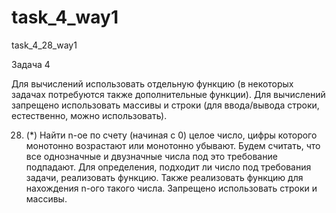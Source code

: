 # task_4_way1
task_4_28_way1

Задача 4

Для вычислений использовать отдельную функцию (в некоторых задачах потребуются также дополнительные функции). Для вычислений запрещено использовать массивы и строки (для ввода/вывода строки, естественно, можно использовать).

28. (*) Найти n-ое по счету (начиная с 0) целое число, цифры которого монотонно возрастают или монотонно убывают. Будем считать, что все однозначные и двузначные числа под это требование подпадают. Для определения, подходит ли число под требования задачи, реализовать функцию. Также реализовать функцию для нахождения n-ого такого числа. Запрещено использовать строки и массивы.
